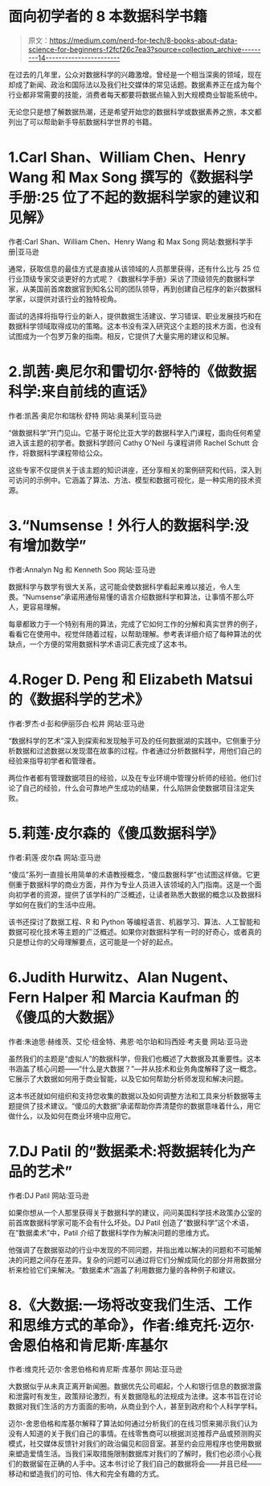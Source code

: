 # 面向初学者的 8 本数据科学书籍

> 原文：<https://medium.com/nerd-for-tech/8-books-about-data-science-for-beginners-f2fcf26c7ea3?source=collection_archive---------14----------------------->

在过去的几年里，公众对数据科学的兴趣激增。曾经是一个相当深奥的领域，现在却成了新闻、政治和国际法以及我们社交媒体的常见话题。数据素养正在成为每个行业都非常需要的技能，消费者每天都要将数据点输入到大规模商业智能系统中。

无论您只是想了解数据热潮，还是希望开始您的数据科学或数据素养之旅，本文都列出了可以帮助新手导航数据科学世界的书籍。

# 1.Carl Shan、William Chen、Henry Wang 和 Max Song 撰写的《数据科学手册:25 位了不起的数据科学家的建议和见解》

作者:Carl Shan、William Chen、Henry Wang 和 Max Song
网站:数据科学手册|亚马逊

通常，获取信息的最佳方式是直接从该领域的人员那里获得，还有什么比与 25 位行业顶级专家交谈更好的方式呢？《数据科学手册》采访了顶级领先的数据科学家，从美国前首席数据官到知名公司的团队领导，再到创建自己程序的新兴数据科学家，以提供对该行业的独特视角。

面试的选择将指导行业的新人，提供数据生活建议、学习错误、职业发展技巧和在数据科学领域取得成功的策略。这本书没有深入研究这个主题的技术方面，也没有试图成为一个包罗万象的指南。相反，它提供了大量实用的建议和见解。

# 2.凯茜·奥尼尔和雷切尔·舒特的《做数据科学:来自前线的直话》

作者:凯茜·奥尼尔和瑞秋·舒特
网站:奥莱利|亚马逊

“做数据科学”开门见山。它基于哥伦比亚大学的数据科学入门课程，面向任何希望进入该主题的初学者。数据科学顾问 Cathy O'Neil 与课程讲师 Rachel Schutt 合作，将数据科学课程带给公众。

这些专家不仅提供关于该主题的知识讲座，还分享相关的案例研究和代码，深入到可访问的示例中。它涵盖了算法、方法、模型和数据可视化，是一种实用的技术资源。

# 3.“Numsense！外行人的数据科学:没有增加数学”

作者:Annalyn Ng 和 Kenneth Soo
网站:亚马逊

数据科学与数学有很大关系，这可能会使数据科学看起来难以接近，令人生畏。“Numsense”承诺用通俗易懂的语言介绍数据科学和算法，让事情不那么吓人，更容易理解。

每章都致力于一个特别有用的算法，完成了它如何工作的分解和真实世界的例子，看看它在使用中。视觉伴随着过程，以帮助理解。参考表详细介绍了每种算法的优缺点，一个方便的常用数据科学术语词汇表完成了这本书。

# 4.Roger D. Peng 和 Elizabeth Matsui 的《数据科学的艺术》

作者:罗杰·d·彭和伊丽莎白·松井
网站:亚马逊

“数据科学的艺术”深入到探索和发现触手可及的任何数据湖的实践中。它侧重于分析数据和过滤数据以发现潜在故事的过程。作者通过分析数据科学，用他们自己的经验来指导初学者和管理者。

两位作者都有管理数据项目的经验，以及在专业环境中管理分析师的经验。他们讨论了自己的经验，什么会可靠地产生成功的结果，什么陷阱会使数据项目注定失败。

# 5.莉莲·皮尔森的《傻瓜数据科学》

作者:莉莲·皮尔森
网站:亚马逊

“傻瓜”系列一直擅长用简单的术语教授概念，“傻瓜数据科学”也试图这样做。它更侧重于数据科学的商业方面，并作为专业人员进入该领域的入门指南。这是一个面向初学者的资源，提供了该学科的广泛概述，让读者熟悉大数据的概念以及数据科学如何在我们的生活中应用。

该书还探讨了数据工程、R 和 Python 等编程语言、机器学习、算法、人工智能和数据可视化技术等主题的广泛概述。如果你对数据科学有一时的好奇心，或者真的只是想让你的父母理解要点，这可能是一个好的起点。

# 6.Judith Hurwitz、Alan Nugent、Fern Halper 和 Marcia Kaufman 的《傻瓜的大数据》

作者:朱迪思·赫维茨、艾伦·纽金特、弗恩·哈尔珀和玛西娅·考夫曼
网站:亚马逊

虽然我们的主题是“虚拟人”的数据科学，但我们也概述了大数据及其重要性。这本书涵盖了核心问题——“什么是大数据？”—并从技术和业务角度解释了这一概念。它展示了大数据如何用于商业智能，以及它如何帮助分析师发现和解决问题。

这本书还就如何组织和支持您收集的数据以及如何调整方法和工具来分析数据等主题提供了技术建议。“傻瓜的大数据”承诺帮助你弄清楚你的数据意味着什么，用它做什么，以及如何在商业环境中应用它。

# 7.DJ Patil 的“数据柔术:将数据转化为产品的艺术”

作者:DJ Patil
网站:亚马逊

如果你想从一个人那里获得关于数据科学的建议，问问美国科学技术政策办公室的前首席数据科学家可能不会有什么坏处。DJ Patil 创造了“数据科学”这个术语，在“数据柔术”中，Patil 介绍了数据科学作为解决问题的思维方式。

他强调了在数据驱动的行业中发现的不同问题，并指出难以解决的问题和不可能解决的问题之间存在差异。复杂的问题可以通过将它们分解成简化的部分并用数据分析来检验它们来解决。“数据柔术”涵盖了利用数据力量的各种例子和建议。

# 8.《大数据:一场将改变我们生活、工作和思维方式的革命》，作者:维克托·迈尔·舍恩伯格和肯尼斯·库基尔

作者:维克托·迈尔·舍恩伯格和肯尼斯·库基尔
网站:亚马逊

大数据似乎从未真正离开新闻圈。数据优先公司崛起，个人和银行信息的数据泄露和泄露时有发生，政策辩论激烈，有关数据隐私的法规成为法律。这本书旨在讨论数据对我们生活的方方面面的影响，从商业到个人，甚至到政府和个人科学学科。

迈尔-舍恩伯格和库基尔解释了算法如何通过分析我们的在线习惯来揭示我们认为没有人知道的关于我们自己的事情。在线零售商可以根据浏览推荐产品或预测购买模式，社交媒体反馈针对我们的政治偏见和回音室。甚至约会应用程序也使用数据来塑造爱情生活。当我们采取措施限制数据库对我们的了解时，我们也必须小心我们的数据留在正确的人手中。这本书讨论了我们自己的数据将会——并且已经——移动和塑造我们的可怕、伟大和完全有趣的方式。